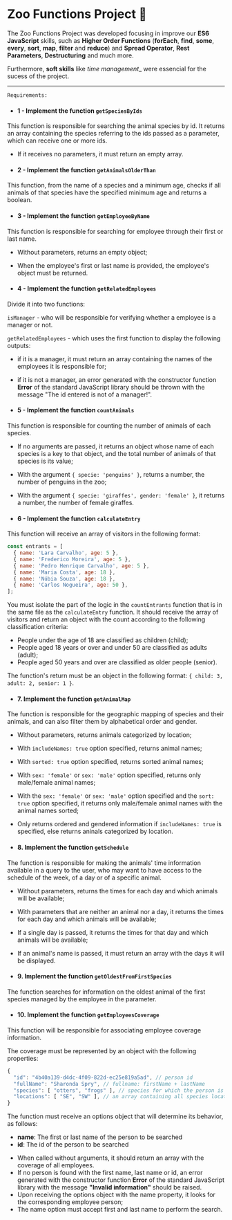 # Zoo Functions Project 🚀

The Zoo Functions Project was developed focusing in improve our __ES6 JavaScript__ skills, such as __Higher Order Functions__ (__forEach__, __find__, __some__, __every__, __sort__, __map__, __filter__ and __reduce__) and __Spread Operator__, __Rest Parameters__, __Destructuring__ and much more.

Furthermore, __soft skills__ like _time management__ were essencial for the sucess of the project.

---

`Requirements:`

- #### 1 - Implement the function `getSpeciesByIds`

This function is responsible for searching the animal species by id. It returns an array containing the species referring to the ids passed as a parameter, which can receive one or more ids.

  - If it receives no parameters, it must return an empty array.

- #### 2 - Implement the function `getAnimalsOlderThan`

This function, from the name of a species and a minimum age, checks if all animals of that species have the specified minimum age and returns a boolean.

- #### 3 - Implement the function `getEmployeeByName`

This function is responsible for searching for employee through their first or last name.

  - Without parameters, returns an empty object;
  - When the employee's first or last name is provided, the employee's object must be returned.

- #### 4 - Implement the function `getRelatedEmployees`

Divide it into two functions:
  
`isManager` - who will be responsible for verifying whether a employee is a manager or not.

`getRelatedEmployees` - which uses the first function to display the following outputs:
  - if it is a manager, it must return an array containing the names of the employees it is responsible for;
  - if it is not a manager, an error generated with the constructor function **Error** of the standard JavaScript library should be thrown with the message "The id entered is not of a manager!".

- #### 5 - Implement the function `countAnimals`

This function is responsible for counting the number of animals of each species.

  - If no arguments are passed, it returns an object whose name of each species is a key to that object, and the total number of animals of that species is its value;
  - With the argument `{ specie: 'penguins' }`, returns a number, the number of penguins in the zoo;
  - With the argument `{ specie: 'giraffes', gender: 'female' }`, it returns a number, the number of female giraffes.

- #### 6 - Implement the function `calculateEntry`

This function will receive an array of visitors in the following format:

```javascript
const entrants = [
  { name: 'Lara Carvalho', age: 5 },
  { name: 'Frederico Moreira', age: 5 },
  { name: 'Pedro Henrique Carvalho', age: 5 },
  { name: 'Maria Costa', age: 18 },
  { name: 'Núbia Souza', age: 18 },
  { name: 'Carlos Nogueira', age: 50 },
];
```
You must isolate the part of the logic in the `countEntrants` function that is in the same file as the `calculateEntry` function. It should receive the array of visitors and return an object with the count according to the following classification criteria:

* People under the age of 18 are classified as children (child);
* People aged 18 years or over and under 50 are classified as adults (adult);
* People aged 50 years and over are classified as older people (senior).

The function's return must be an object in the following format: `{ child: 3, adult: 2, senior: 1 }`.

- #### 7. Implement the function `getAnimalMap`

The function is responsible for the geographic mapping of species and their animals, and can also filter them by alphabetical order and gender.

- Without parameters, returns animals categorized by location;
- With `includeNames: true` option specified, returns animal names;
- With `sorted: true` option specified, returns sorted animal names;
- With `sex: 'female'` or `sex: 'male'` option specified, returns only male/female animal names;
- With the `sex: 'female'` or `sex: 'male'` option specified and the `sort: true` option specified, it returns only male/female animal names with the animal names sorted;
- Only returns ordered and gendered information if `includeNames: true` is specified, else returns aninals categorized by location.

- #### 8. Implement the function `getSchedule`

The function is responsible for making the animals' time information available in a query to the user, who may want to have access to the schedule of the week, of a day or of a specific animal.

- Without parameters, returns the times for each day and which animals will be available;
- With parameters that are neither an animal nor a day, it returns the times for each day and which animals will be available;
- If a single day is passed, it returns the times for that day and which animals will be available;
- If an animal's name is passed, it must return an array with the days it will be displayed.

- #### 9. Implement the function `getOldestFromFirstSpecies`

The function searches for information on the oldest animal of the first species managed by the employee in the parameter.

- #### 10. Implement the function `getEmployeesCoverage`

This function will be responsible for associating employee coverage information.

The coverage must be represented by an object with the following properties:

```javascript
{
  "id": "4b40a139-d4dc-4f09-822d-ec25e819a5ad", // person id
  "fullName": "Sharonda Spry", // fullname: firstName + lastName
  "species": [ "otters", "frogs" ], // species for which the person is responsible
  "locations": [ "SE", "SW" ], // an array containing all species locations
}
```

The function must receive an options object that will determine its behavior, as follows:

* **name**: The first or last name of the person to be searched
* **id**: The id of the person to be searched

- When called without arguments, it should return an array with the coverage of all employees.
- If no person is found with the first name, last name or id, an error generated with the constructor function **Error** of the standard JavaScript library with the message **"Invalid information"** should be raised.
- Upon receiving the options object with the name property, it looks for the corresponding employee person;
- The name option must accept first and last name to perform the search.
